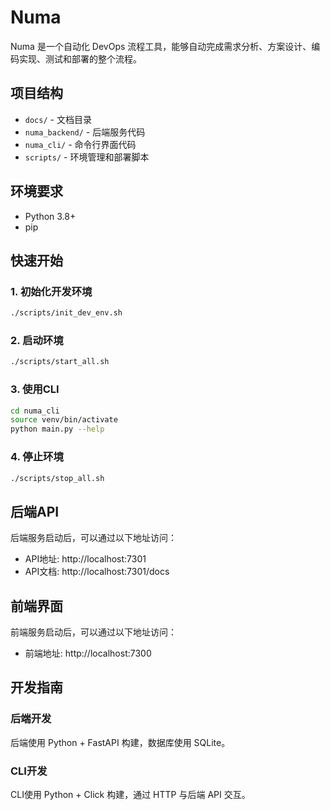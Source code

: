 # Numa

Numa 是一个自动化 DevOps 流程工具，能够自动完成需求分析、方案设计、编码实现、测试和部署的整个流程。

## 项目结构

- `docs/` - 文档目录
- `numa_backend/` - 后端服务代码
- `numa_cli/` - 命令行界面代码
- `scripts/` - 环境管理和部署脚本

## 环境要求

- Python 3.8+
- pip

## 快速开始

### 1. 初始化开发环境

```bash
./scripts/init_dev_env.sh
```

### 2. 启动环境

```bash
./scripts/start_all.sh
```

### 3. 使用CLI

```bash
cd numa_cli
source venv/bin/activate
python main.py --help
```

### 4. 停止环境

```bash
./scripts/stop_all.sh
```

## 后端API

后端服务启动后，可以通过以下地址访问：

- API地址: http://localhost:7301
- API文档: http://localhost:7301/docs

## 前端界面

前端服务启动后，可以通过以下地址访问：

- 前端地址: http://localhost:7300

## 开发指南

### 后端开发

后端使用 Python + FastAPI 构建，数据库使用 SQLite。

### CLI开发

CLI使用 Python + Click 构建，通过 HTTP 与后端 API 交互。
